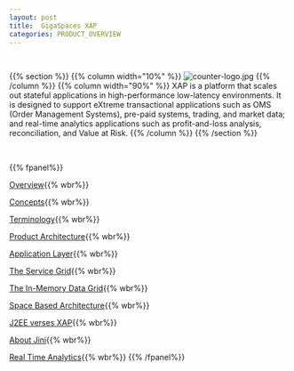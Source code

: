 ```yaml
---
layout: post
title:  GigaSpaces XAP
categories: PRODUCT_OVERVIEW
---
```


<br>

{{%  section %}}
{{%  column width="10%" %}}
![counter-logo.jpg](/attachment_files/subject/data-access.png)
{{%  /column %}}
{{%  column width="90%" %}}
XAP is a platform that scales out stateful applications in high-performance low-latency environments. It is designed to support eXtreme transactional applications such as OMS (Order Management Systems), pre-paid systems, trading, and market data; and real-time analytics applications such as profit-and-loss analysis, reconciliation, and Value at Risk.
{{%  /column %}}
{{%  /section %}}

<br>

{{% fpanel%}}

[Overview](./overview.html){{% wbr%}}

[Concepts](./concepts.html){{% wbr%}}

[Terminology](./terminology.html){{% wbr%}}

[Product Architecture](./product-architecture.html){{% wbr%}}

[Application Layer](./the-application-layer.html){{% wbr%}}

[The Service Grid](./the-runtime-environment.html){{% wbr%}}

[The In-Memory Data Grid](./the-in-memory-data-grid.html){{% wbr%}}

[Space Based Architecture](./space-based-architecture.html){{% wbr%}}

[J2EE verses XAP](./j2ee-vs-xap.html){{% wbr%}}

[About Jini](./about-jini.html){{% wbr%}}

[Real Time Analytics](./real-time-analytics.html){{% wbr%}}
{{% /fpanel%}}




